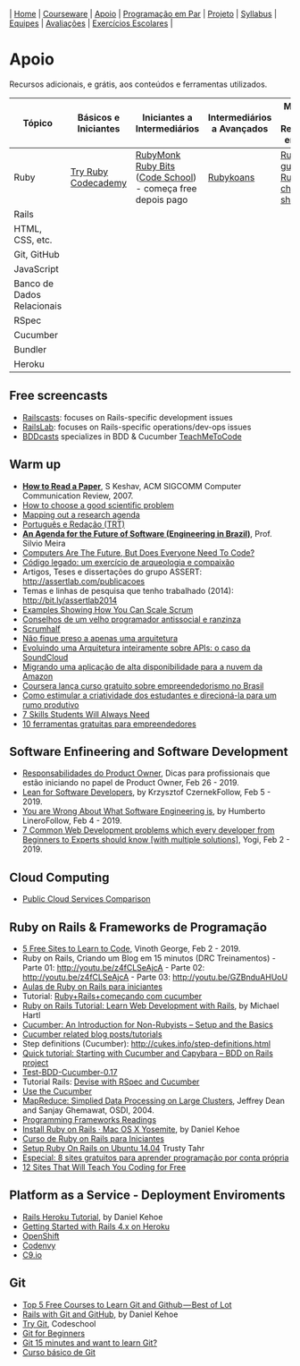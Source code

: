 | [Home](https://github.com/vinicius3w/if977) | [Courseware](/pages/courseware.md) | [Apoio](/pages/apoio.md) | [Programação em Par](/pages/pairprogramming.md) | [Projeto](/pages/projeto.md) | [Syllabus](/pages/syllabus.md) | [Equipes](/pages/equipes.md) | [Avaliações](/pages/avaliacoes.md) | [Exercícios Escolares](/pages/exerciciosescolares.md) |

# Apoio

Recursos adicionais, e grátis, aos conteúdos e ferramentas utilizados.

| Tópico                     | Básicos e Iniciantes                                                              | Iniciantes a Intermediários                                                                                                                                                             | Intermediários a Avançados         | Materiais de Referência em Geral                                                                                                      |
| -------------------------- | --------------------------------------------------------------------------------- | --------------------------------------------------------------------------------------------------------------------------------------------------------------------------------------- | ---------------------------------- | ------------------------------------------------------------------------------------------------------------------------------------- |
| Ruby                       | [Try Ruby](http://www.tryruby.org/) <BR> [Codecademy](http://www.codecademy.com/) | [RubyMonk](http://rubymonk.com/) <BR> [Ruby Bits](https://www.codeschool.com/courses/ruby-bits) ([Code School](https://www.codeschool.com/courses/ruby-bits)) - começa free depois pago | [Rubykoans](http://rubykoans.com/) | [Ruby style guide](https://github.com/styleguide/ruby) <BR> [Ruby cheat sheet](http://www.zenspider.com/Languages/Ruby/QuickRef.html) |
| Rails                      |                                                                                   |                                                                                                                                                                                         |                                    |                                                                                                                                       |
| HTML, CSS, etc.            |                                                                                   |                                                                                                                                                                                         |                                    |                                                                                                                                       |
| Git, GitHub                |                                                                                   |                                                                                                                                                                                         |                                    |                                                                                                                                       |
| JavaScript                 |                                                                                   |                                                                                                                                                                                         |                                    |                                                                                                                                       |
| Banco de Dados Relacionais |                                                                                   |                                                                                                                                                                                         |                                    |                                                                                                                                       |
| RSpec                      |                                                                                   |                                                                                                                                                                                         |                                    |                                                                                                                                       |
| Cucumber                   |                                                                                   |                                                                                                                                                                                         |                                    |                                                                                                                                       |
| Bundler                    |                                                                                   |                                                                                                                                                                                         |                                    |                                                                                                                                       |
| Heroku                     |                                                                                   |                                                                                                                                                                                         |                                    |                                                                                                                                       |

## Free screencasts

- [Railscasts](http://railscasts.com/): focuses on Rails-specific development issues
- [RailsLab](http://railslab.newrelic.com/): focuses on Rails-specific operations/dev-ops issues
- [BDDcasts](http://bddcasts.com/) specializes in BDD & Cucumber [TeachMeToCode](http://teachmetocode.com/)

## Warm up

- [**How to Read a Paper**](https://drive.google.com/a/cin.ufpe.br/file/d/0Bxt1VZoj3lGuR2tQWE5sTTdzYTA/edit?usp=sharing), S Keshav, ACM SIGCOMM Computer Communication Review, 2007.
- [How to choose a good scientific problem](https://drive.google.com/open?id=0Bxt1VZoj3lGucElPSnlfMjRnbXM&authuser=0)
- [Mapping out a research agenda](https://drive.google.com/open?id=0Bxt1VZoj3lGucElPSnlfMjRnbXM&authuser=0)
- [Português e Redação (TRT)](https://drive.google.com/open?id=0Bxt1VZoj3lGucElPSnlfMjRnbXM&authuser=0)
- [**An Agenda for the Future of Software (Engineering in Brazil)**](https://youtu.be/eujhiejLL7c), Prof. Silvio Meira
- [Computers Are The Future, But Does Everyone Need To Code?](http://n.pr/1kzKwQA)
- [Código legado: um exercício de arqueologia e compaixão](http://www.itexto.net/devkico/?p=2073)
- Artigos, Teses e dissertações do grupo ASSERT: <http://assertlab.com/publicacoes>
- Temas e linhas de pesquisa que tenho trabalhado (2014): <http://bit.ly/assertlab2014>
- [Examples Showing How You Can Scale Scrum](http://www.infoq.com/news/2014/05/examples-scale-scrum)
- [Conselhos de um velho programador antissocial e ranzinza](http://gizmodo.uol.com.br/conselhos-de-um-velho-programador-antissocial-e-ranzinza/)
- [Scrumhalf](http://myscrumhalf.com/?lang=en)
- [Não fique preso a apenas uma arquitetura](http://www.infoq.com/br/presentations/nao-fique-preso-a-uma-arquitetura)
- [Evoluindo uma Arquitetura inteiramente sobre APIs: o caso da SoundCloud](http://www.infoq.com/br/presentations/evoluindo-uma-arquitetura-soundcloud)
- [Migrando uma aplicação de alta disponibilidade para a nuvem da Amazon](http://www.infoq.com/br/interviews/joao-talles-migrando-cloud-amazon)
- [Coursera lança curso gratuito sobre empreendedorismo no Brasil](http://idgnow.com.br/internet/2015/08/11/coursera-lanca-curso-gratuito-sobre-empreendedorismo-no-brasil/)
- [Como estimular a criatividade dos estudantes e direcioná-la para um rumo produtivo](http://noticias.universia.com.br/educacao/noticia/2015/01/15/1118281/professor-descubra-15-maneiras-estimular-criatividade-alunos.html)
- [7 Skills Students Will Always Need](http://www.teachthought.com/learning/how-to-prepare-student-for-21st-century-survival/)
- [10 ferramentas gratuitas para empreendedores](https://catracalivre.com.br/geral/empreendedorismo/indicacao/10-ferramentas-gratuitas-para-empreendedores/)

## Software Enfineering and Software Development

- [Responsabilidades do Product Owner](https://youtu.be/EVMkjmoZD8g), Dicas para profissionais que estão iniciando no papel de Product Owner, Feb 26 - 2019.
- [Lean for Software Developers](https://hackernoon.com/lean-for-software-developers-15021cfb382c), by Krzysztof CzernekFollow, Feb 5 - 2019.
- [You are Wrong About What Software Engineering is](https://hackernoon.com/you-are-wrong-about-what-software-engineering-is-e17f471c451b), by Humberto LineroFollow, Feb 4 - 2019.
- [7 Common Web Development problems which every developer from Beginners to Experts should know [with multiple solutions]](https://hackernoon.com/7-common-web-development-problems-which-every-developer-from-beginners-to-experts-should-know-with-47a7d2e9367f), Yogi, Feb 2 - 2019.



## Cloud Computing

- [Public Cloud Services Comparison](http://comparecloud.in)

## Ruby on Rails & Frameworks de Programação

- [5 Free Sites to Learn to Code](https://hackernoon.com/5-free-sites-to-learn-to-code-c9c87ce24f5d), Vinoth George, Feb 2 - 2019.
- Ruby on Rails, Criando um Blog em 15 minutos (DRC Treinamentos)
           - Parte 01: <http://youtu.be/z4fCLSeAjcA>
           - Parte 02: <http://youtu.be/z4fCLSeAjcA>
           - Parte 03: <http://youtu.be/GZBnduAHUoU>
- [Aulas de Ruby on Rails para iniciantes](https://www.youtube.com/channel/UCwf9gicXucOZrWT8s7mm6ZQ)
- Tutorial: [Ruby+Rails+começando com cucumber](http://ricardo.zn.inf.br/tag/qualidade-de-software/)
- [Ruby on Rails Tutorial: Learn Web Development with Rails](http://ruby.railstutorial.org/chapters/beginning), by Michael Hartl
- [Cucumber: An Introduction for Non-Rubyists – Setup and the Basics](https://blog.codecentric.de/en/2013/08/cucumber-setup-basics/)
- [Cucumber related blog posts/tutorials](https://github.com/cucumber/cucumber/wiki/tutorials-and-related-blog-posts)
- Step definitions (Cucumber): <http://cukes.info/step-definitions.html>
- [Quick tutorial: Starting with Cucumber and Capybara – BDD on Rails project](http://loudcoding.com/posts/quick-tutorial-starting-with-cucumber-and-capybara-bdd-on-rails-project/)
- [Test-BDD-Cucumber-0.17](http://search.cpan.org/~bdr/Test-BDD-Cucumber-0.17/lib/Test/BDD/Cucumber/Manual/Tutorial.pod)
- Tutorial Rails: [Devise with RSpec and Cucumber](http://railsapps.github.io/tutorial-rails-devise-rspec-cucumber.html)
- [Use the Cucumber](https://peepcode.com/products/cucumber)
- [MapReduce: Simplied Data Processing on Large Clusters](http://static.googleusercontent.com/media/research.google.com/en//archive/mapreduce-osdi04.pdf), Jeffrey Dean and Sanjay Ghemawat, OSDI, 2004.
- [Programming Frameworks Readings](https://docs.google.com/document/d/1j9AQWMTTniFiChKyV92lRbG8HFqX0EtIHITf-WZifVw/edit?usp=sharing)
- [Install Ruby on Rails · Mac OS X Yosemite](http://railsapps.github.io/installrubyonrails-mac.html), by Daniel Kehoe
- [Curso de Ruby on Rails para Iniciantes](https://www.youtube.com/playlist?list=PLe3LRfCs4go-mkvHRMSXEOG-HDbzesyaP&feature=c4-feed-u)
- [Setup Ruby On Rails on Ubuntu 14.04](https://gorails.com/setup/ubuntu/14.04) Trusty Tahr
- [Especial: 8 sites gratuitos para aprender programação por conta própria](http://idgnow.com.br/internet/2015/08/11/conheca-8-sites-gratuitos-para-aprender-programacao-por-conta-propria/)
- [12 Sites That Will Teach You Coding for Free](http://www.entrepreneur.com/article/250323)

## Platform as a Service - Deployment Enviroments

- [Rails Heroku Tutorial](http://railsapps.github.io/rails-heroku-tutorial.html), by Daniel Kehoe
- [Getting Started with Rails 4.x on Heroku](https://devcenter.heroku.com/articles/getting-started-with-rails4)
- [OpenShift](https://www.openshift.com/)
- [Codenvy](http://codenvy.com)
- [C9.io](http://www.c9.io/)

## Git

- [Top 5 Free Courses to Learn Git and Github — Best of Lot](https://hackernoon.com/top-5-free-courses-to-learn-git-and-github-best-of-lot-2f394c6533b0)
- [Rails with Git and GitHub](http://railsapps.github.io/rails-git.html), by Daniel Kehoe
- [Try Git](https://www.codeschool.com/courses/try-git), Codeschool
- [Git for Beginners](http://www.sitepoint.com/git-for-beginners/)
- [Git 15 minutes and want to learn Git?](https://try.github.io/levels/1/challenges/1)
- [Curso básico de Git ](https://www.youtube.com/playlist?list=PLInBAd9OZCzzHBJjLFZzRl6DgUmOeG3H0)
